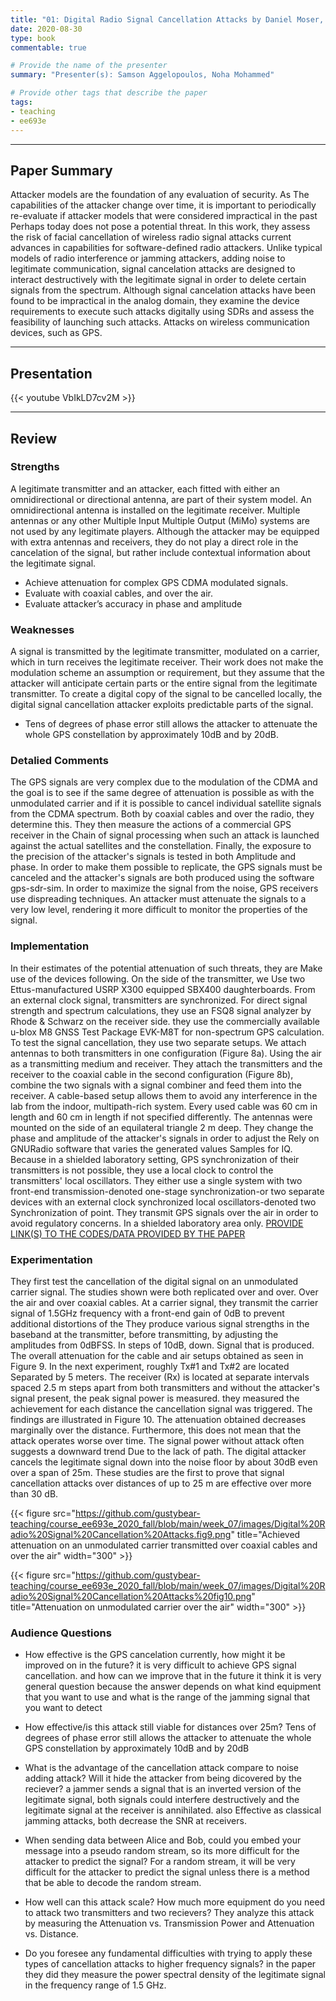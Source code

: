 ```yaml
---
title: "01: Digital Radio Signal Cancellation Attacks by Daniel Moser, Vincent Lenders, Srdjan Capkun"
date: 2020-08-30
type: book
commentable: true

# Provide the name of the presenter
summary: "Presenter(s): Samson Aggelopoulos, Noha Mohammed"

# Provide other tags that describe the paper
tags:
- teaching
- ee693e
---
```


***
## Paper Summary
Attacker models are the foundation of any evaluation of security. As The capabilities of the attacker change over time, it is important to periodically re-evaluate if attacker models that were considered impractical in the past Perhaps today does not pose a potential threat. In this work, they assess the risk of facial cancellation of wireless radio signal attacks current advances in capabilities for software-defined radio attackers. Unlike typical models of radio interference or jamming attackers, adding noise to legitimate communication, signal cancelation attacks are designed to interact destructively with the legitimate signal in order to delete certain signals from the spectrum. Although signal cancelation attacks have been found to be impractical in the analog domain, they examine the device requirements to execute such attacks digitally using SDRs and assess the feasibility of launching such attacks. Attacks on wireless communication devices, such as GPS.
***

## Presentation
{{< youtube VbIkLD7cv2M >}}

***

## Review
### Strengths
A legitimate transmitter and an attacker, each fitted with either an omnidirectional or directional antenna, are part of their system model. An omnidirectional antenna is installed on the legitimate receiver. Multiple antennas or any other Multiple Input Multiple Output (MiMo) systems are not used by any legitimate players. Although the attacker may be equipped with extra antennas and receivers, they do not play a direct role in the cancelation of the signal, but rather include contextual information about the legitimate signal.
- Achieve attenuation for complex GPS CDMA modulated signals.
- Evaluate with coaxial cables, and over the air.
- Evaluate attacker’s accuracy in phase and amplitude

### Weaknesses
A signal is transmitted by the legitimate transmitter, modulated on a carrier, which in turn receives the legitimate receiver. Their work does not make the modulation scheme an assumption or requirement, but they assume that the attacker will anticipate certain parts or the entire signal from the legitimate transmitter. To create a digital copy of the signal to be cancelled locally, the digital signal cancellation attacker exploits predictable parts of the signal.
- Tens of degrees of phase error still allows the attacker to attenuate the whole GPS constellation by approximately 10dB and by 20dB.


### Detalied Comments
The GPS signals are very complex due to the modulation of the CDMA and the goal is to see if the same degree of attenuation is possible as with the unmodulated carrier and if it is possible to cancel individual satellite signals from the CDMA spectrum. Both by coaxial cables and over the radio, they determine this. They then measure the actions of a commercial GPS receiver in the Chain of signal processing when such an attack is launched against the actual satellites and the constellation. Finally, the exposure to the precision of the attacker's signals is tested in both Amplitude and phase. In order to make them possible to replicate, the GPS signals must be canceled and the attacker's signals are both produced using the software gps-sdr-sim. In order to maximize the signal from the noise, GPS receivers use dispreading techniques. An attacker must attenuate the signals to a very low level, rendering it more difficult to monitor the properties of the signal.

### Implementation
In their estimates of the potential attenuation of such threats, they are Make use of the devices following. On the side of the transmitter, we Use two Ettus-manufactured USRP X300 equipped SBX400 daughterboards. From an external clock signal, transmitters are synchronized. For direct signal strength and spectrum calculations, they use an FSQ8 signal analyzer by Rhode & Schwarz on the receiver side. they use the commercially available u-blox M8 GNSS Test Package EVK-M8T for non-spectrum GPS calculation. To test the signal cancellation, they use two separate setups. We attach antennas to both transmitters in one configuration (Figure 8a). Using the air as a transmitting medium and receiver. They attach the transmitters and the receiver to the coaxial cable in the second configuration (Figure 8b), combine the two signals with a signal combiner and feed them into the receiver. A cable-based setup allows them to avoid any interference in the lab from the indoor, multipath-rich system. Every used cable was 60 cm in length and 60 cm in length if not specified differently. The antennas were mounted on the side of an equilateral triangle 2 m deep. They change the phase and amplitude of the attacker's signals in order to adjust the Rely on GNURadio software that varies the generated values Samples for IQ. Because in a shielded laboratory setting, GPS synchronization of their transmitters is not possible, they use a local clock to control the transmitters' local oscillators. They either use a single system with two front-end transmission-denoted one-stage synchronization-or two separate devices with an external clock synchronized local oscillators-denoted two Synchronization of point. They transmit GPS signals over the air in order to avoid regulatory concerns. In a shielded laboratory area only.
[PROVIDE LINK(S) TO THE CODES/DATA PROVIDED BY THE PAPER](https://github.com/gustybear-teaching/course_ee693e_2020_fall/blob/main/week_07/images/Digital%20Radio%20Signal%20Cancellation%20Attacks%20fig.8.png)

### Experimentation

They first test the cancellation of the digital signal on an unmodulated carrier signal. The studies shown were both replicated over and over. Over the air and over coaxial cables. At a carrier signal, they transmit the carrier signal of 1.5GHz frequency with a front-end gain of 0dB to prevent additional distortions of the They produce various signal strengths in the baseband at the transmitter, before transmitting, by adjusting the amplitudes from 0dBFSS. In steps of 10dB, down. Signal that is produced. The overall attenuation for the cable and air setups obtained as seen in Figure 9.
In the next experiment, roughly Tx#1 and Tx#2 are located Separated by 5 meters. The receiver (Rx) is located at separate intervals spaced 2.5 m steps apart from both transmitters and without the attacker's signal present, the peak signal power is measured. they measured the achievement for each distance the cancellation signal was triggered. The findings are illustrated in Figure 10.
The attenuation obtained decreases marginally over the distance. Furthermore, this does not mean that the attack operates worse over time. The signal power without attack often suggests a downward trend
Due to the lack of path. The digital attacker cancels the legitimate signal down into the noise floor by about 30dB even over a span of 25m. These studies are the first to prove that signal cancellation attacks over distances of up to 25 m are effective over more than 30 dB.


{{< figure src="https://github.com/gustybear-teaching/course_ee693e_2020_fall/blob/main/week_07/images/Digital%20Radio%20Signal%20Cancellation%20Attacks.fig9.png" title="Achieved attenuation on an unmodulated carrier transmitted over coaxial cables and over the air" width="300" >}}


{{< figure src="https://github.com/gustybear-teaching/course_ee693e_2020_fall/blob/main/week_07/images/Digital%20Radio%20Signal%20Cancellation%20Attacks%20fig10.png" title="Attenuation on unmodulated carrier over the air" width="300" >}}


### Audience Questions
-	How effective is the GPS cancelation currently, how might it be improved on in the future?
it is very difficult to achieve GPS signal cancellation. and how can we improve that in the future it think it is very general question because the answer depends on what kind equipment that you want to use and what is the range of the jamming signal that you want to detect

-	How effective/is this attack still viable for distances over 25m?
Tens of degrees of phase error still allows the attacker to attenuate the whole GPS constellation by approximately 10dB and by 20dB

-	What is the advantage of the cancellation attack compare to noise adding attack? Will it hide the attacker from being dicovered by the reciever?
a jammer sends a signal that is an inverted version of the legitimate signal, both signals could interfere destructively and the legitimate signal at the receiver is annihilated. also Effective as classical jamming attacks, both decrease the SNR at receivers.


- When sending data between Alice and Bob, could you embed your message into a pseudo random stream, so its more difficult for the attacker to predict the signal?
For a random stream, it will be very difficult for the attacker to predict the signal unless there is a method that be able to decode the random stream.



- How well can this attack scale? How much more equipment do you need to attack two transmitters and two recievers?
They analyze this attack by measuring the Attenuation vs. Transmission Power and Attenuation vs. Distance.

- Do you foresee any fundamental difficulties with trying to apply these types of cancellation attacks to higher frequency signals?
in the paper they did they measure the power spectral density of the legitimate signal in the frequency range of 1.5 GHz.
